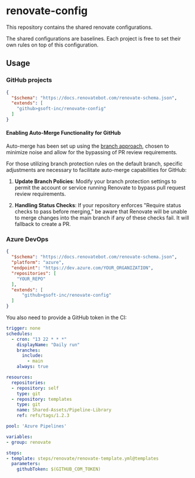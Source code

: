 # renovate-config

This repository contains the shared renovate configurations.

The shared configurations are baselines. Each project is free to set their own rules on top of this configuration.

## Usage

### GitHub projects

````json
{
  "$schema": "https://docs.renovatebot.com/renovate-schema.json",
  "extends": [
    "github>gsoft-inc/renovate-config"
  ]
}
````

#### Enabling Auto-Merge Functionality for GitHub

Auto-merge has been set up using the [branch approach](https://docs.renovatebot.com/key-concepts/automerge/#branch-vs-pr-automerging), chosen to minimize noise and allow for the bypassing of PR review requirements.

For those utilizing branch protection rules on the default branch, specific adjustments are necessary to facilitate auto-merge capabilities for GitHub:

1. **Update Branch Policies**: Modify your branch protection settings to permit the account or service running Renovate to bypass pull request review requirements.

2. **Handling Status Checks**: If your repository enforces "Require status checks to pass before merging," be aware that Renovate will be unable to merge changes into the main branch if any of these checks fail. It will fallback to create a PR.

### Azure DevOps

````json
{
  "$schema": "https://docs.renovatebot.com/renovate-schema.json",
  "platform": "azure",
  "endpoint": "https://dev.azure.com/YOUR_ORGANIZATION",
  "repositories": [
    "YOUR_REPO"
  ],
  "extends": [
      "github>gsoft-inc/renovate-config"
  ]
}
````

You also need to provide a GitHub token in the CI:

````yaml
trigger: none
schedules:
  - cron: "13 22 * * *"
    displayName: "Daily run"
    branches:
      include:
        - main
    always: true

resources:
  repositories:
  - repository: self
    type: git
  - repository: templates
    type: git
    name: Shared-Assets/Pipeline-Library
    ref: refs/tags/1.2.3

pool: 'Azure Pipelines'

variables:
- group: renovate

steps:
- template: steps/renovate/renovate-template.yml@templates
  parameters:
    githubToken: $(GITHUB_COM_TOKEN)
````